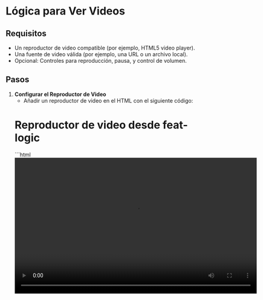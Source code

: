 # Lógica para Ver Videos

## Requisitos

- Un reproductor de video compatible (por ejemplo, HTML5 video player).
- Una fuente de video válida (por ejemplo, una URL o un archivo local).
- Opcional: Controles para reproducción, pausa, y control de volumen.

## Pasos

1. **Configurar el Reproductor de Video**
   - Añadir un reproductor de video en el HTML con el siguiente código:
	<h1>Reproductor de video desde feat-logic</h1>
   ```html
   <video id="videoPlayer" width="640" height="360" controls>
     <source src="ruta_del_video.mp4" type="video/mp4">
     Tu navegador no soporta la etiqueta de video.
   </video>

